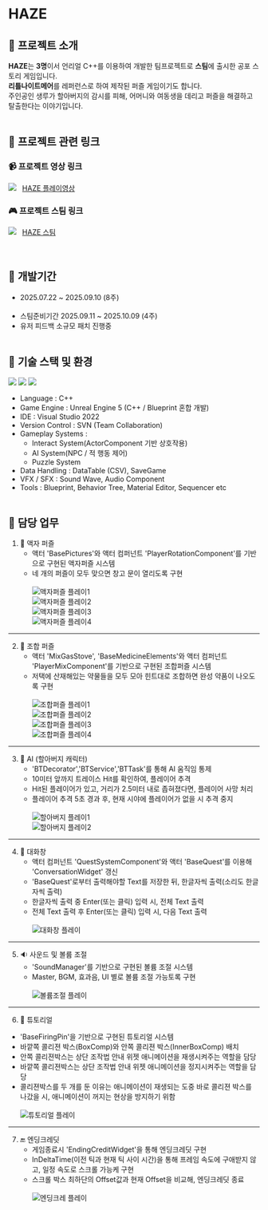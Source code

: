# HAZE

## 👻 프로젝트 소개
**HAZE**는 **3명**이서 언리얼 C++를 이용하여 개발한 팀프로젝트로 **스팀**에 출시한 공포 스토리 게임입니다.<br>
**리틀나이트메어**를 레퍼런스로 하여 제작된 퍼즐 게임이기도 합니다.<br>
주인공인 생루가 할아버지의 감시를 피해, 어머니와 여동생을 데리고 퍼즐을 해결하고 탈출한다는 이야기입니다.
<br><br>

## 🔗 프로젝트 관련 링크

### 📹 프로젝트 영상 링크<br>

![](https://img.shields.io/badge/YouTube-FF0000?style=for-the-badge&logo=youtube&logoColor=white)&nbsp;&nbsp;
[HAZE 플레이영상](https://youtu.be/poInxu4GCr4 "HAZE 영상")
<br>

### 🎮 프로젝트 스팀 링크<br>
![](https://img.shields.io/badge/Steam-000000?style=for-the-badge&logo=steam&logoColor=white)&nbsp;&nbsp;
[HAZE 스팀](https://store.steampowered.com/app/4041900/Haze/ "HAZE 스팀링크")
<br><br><br>

## 📆 개발기간
+ 2025.07.22 ~ 2025.09.10 (8주) <br><br>
+ 스팀준비기간 2025.09.11 ~ 2025.10.09 (4주) <br>
+ 유저 피드백 소규모 패치 진행중 <br><br>

## 🧰 기술 스택 및 환경
![](https://img.shields.io/badge/C%2B%2B-00599C?style=for-the-badge&logo=c%2B%2B&logoColor=white) ![](	https://img.shields.io/badge/unrealengine-%23313131.svg?style=for-the-badge&logo=unrealengine&logoColor=white)
![](https://img.shields.io/badge/Visual_Studio-5C2D91?style=for-the-badge&logo=visual%20studio&logoColor=white)
- Language : C++
- Game Engine : Unreal Engine 5 (C++ / Blueprint 혼합 개발)
- IDE : Visual Studio 2022
- Version Control : SVN (Team Collaboration)
- Gameplay Systems :
  - Interact System(ActorComponent 기반 상호작용)
  - AI System(NPC / 적 행동 제어)
  - Puzzle System
- Data Handling : DataTable (CSV), SaveGame
- VFX / SFX : Sound Wave, Audio Component
- Tools : Blueprint, Behavior Tree, Material Editor, Sequencer etc
<br><br>

## 🔧 담당 업무
1. 🚪 액자 퍼즐
   - 액터 'BasePictures'와 액터 컴퍼넌트 'PlayerRotationComponent'를 기반으로 구현된 액자퍼즐 시스템
   - 네 개의 퍼즐이 모두 맞으면 창고 문이 열리도록 구현<br><br>
     ![액자퍼즐 플레이1](https://github.com/JungKunShin/Haze/blob/main/Image/PicturePuzzle_Play1.png)<br>
     ![액자퍼즐 플레이2](https://github.com/JungKunShin/Haze/blob/main/Image/PicturePuzzle_Play2.png)<br>
     ![액자퍼즐 플레이3](https://github.com/JungKunShin/Haze/blob/main/Image/PicturePuzzle_Play3.png)<br>
     ![액자퍼즐 플레이4](https://github.com/JungKunShin/Haze/blob/main/Image/PicturePuzzle_Play4.png)<br>
---
2. 🫙 조합 퍼즐
   - 액터 'MixGasStove', 'BaseMedicineElements'와 액터 컴퍼넌트 'PlayerMixComponent'를 기반으로 구현된 조합퍼즐 시스템
   - 저택에 산재해있는 약물들을 모두 모아 힌트대로 조합하면 완성 약품이 나오도록 구현<br><br>
     ![조합퍼즐 플레이1](https://github.com/JungKunShin/Haze/blob/main/Image/MixPuzzle_Play1.png)<br>
     ![조합퍼즐 플레이2](https://github.com/JungKunShin/Haze/blob/main/Image/MixPuzzle_Play2.png)<br>
     ![조합퍼즐 플레이3](https://github.com/JungKunShin/Haze/blob/main/Image/MixPuzzle_Play3.png)<br>
     ![조합퍼즐 플레이4](https://github.com/JungKunShin/Haze/blob/main/Image/MixPuzzle_Play4.png)<br>
---
3. 👴 AI (할아버지 캐릭터)
   - 'BTDecorator','BTService','BTTask'를 통해 AI 움직임 통제
   - 10미터 앞까지 트레이스 Hit를 확인하여, 플레이어 추격
   - Hit된 플레이어가 있고, 거리가 2.5미터 내로 좁혀졌다면, 플레이어 사망 처리
   - 플레이어 추격 5초 경과 후, 현재 시야에 플레이어가 없을 시 추격 중지<br><br>
     ![할아버지 플레이1](https://github.com/JungKunShin/Haze/blob/main/Image/GrandPa_Play1.png)<br>
     ![할아버지 플레이2](https://github.com/JungKunShin/Haze/blob/main/Image/GrandPa_Play2.png)<br>
---
4. 📑 대화창
   - 액터 컴퍼넌트 'QuestSystemComponent'와 액터 'BaseQuest'를 이용해 'ConversationWidget' 갱신
   - 'BaseQuest'로부터 출력해야할 Text를 저장한 뒤, 한글자씩 출력(소리도 한글자씩 출력)
   - 한글자씩 출력 중 Enter(또는 클릭) 입력 시, 전체 Text 출력
   - 전체 Text 출력 후 Enter(또는 클릭) 입력 시, 다음 Text 출력<br><br>
     ![대화창 플레이](https://github.com/JungKunShin/Haze/blob/main/Image/Conversation_Play.png)<br>
---
5. 🔉 사운드 및 볼륨 조절
   - 'SoundManager'를 기반으로 구현된 볼륨 조절 시스템
   - Master, BGM, 효과음, UI 별로 볼륨 조절 가능토록 구현<br><br>
    ![볼륨조절 플레이](https://github.com/JungKunShin/Haze/blob/main/Image/Volume_Play.png)<br>
   
---
6. 🏃 튜토리얼<br>
  - 'BaseFiringPin'을 기반으로 구현된 튜토리얼 시스템
  - 바깥쪽 콜리젼 박스(BoxComp)와 안쪽 콜리젼 박스(InnerBoxComp) 배치
  - 안쪽 콜리젼박스는 상단 조작법 안내 위젯 애니메이션을 재생시켜주는 역할을 담당
  - 바깥쪽 콜리젼박스는 상단 조작법 안내 위젯 애니메이션을 정지시켜주는 역할을 담당
  - 콜리젼박스를 두 개를 둔 이유는 애니메이션이 재생되는 도중 바로 콜리젼 박스를 나갔을 시, 애니메이션이 꺼지는 현상을 방지하기 위함<br><br>
    ![튜토리얼 플레이](https://github.com/JungKunShin/Haze/blob/main/Image/Tutorial_Play.png)<br>
---
7. 🔚 엔딩크레딧
   - 게임종료시 'EndingCreditWidget'을 통해 엔딩크레딧 구현
   - InDeltaTime(이전 틱과 현재 틱 사이 시간)을 통해 프레임 속도에 구애받지 않고, 일정 속도로 스크롤 가능케 구현
   - 스크롤 박스 최하단의 Offset값과 현재 Offset을 비교해, 엔딩크레딧 종료<br><br>
    ![엔딩크레 플레이](https://github.com/JungKunShin/Haze/blob/main/Image/EndingCredit_Play.png)<br>
